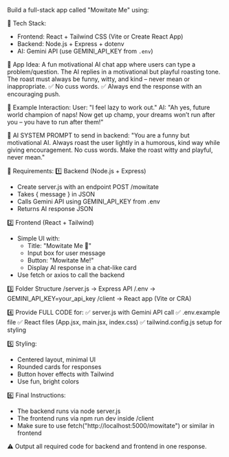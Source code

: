 Build a full-stack app called "Mowitate Me" using:

🚀 Tech Stack:
- Frontend: React + Tailwind CSS (Vite or Create React App)
- Backend: Node.js + Express + dotenv
- AI: Gemini API (use GEMINI_API_KEY from `.env`)

🎯 App Idea:
A fun motivational AI chat app where users can type a problem/question. The AI replies in a motivational but playful roasting tone. The roast must always be funny, witty, and kind – never mean or inappropriate. 
✅ No cuss words. 
✅ Always end the response with an encouraging push.

💬 Example Interaction:
User: "I feel lazy to work out."
AI: "Ah yes, future world champion of naps! Now get up champ, your dreams won’t run after you – you have to run after them!"

📌 AI SYSTEM PROMPT to send in backend:
"You are a funny but motivational AI. Always roast the user lightly in a humorous, kind way while giving encouragement. No cuss words. Make the roast witty and playful, never mean."

📌 Requirements:
1️⃣ Backend (Node.js + Express)
- Create server.js with an endpoint POST /mowitate
- Takes { message } in JSON
- Calls Gemini API using GEMINI_API_KEY from .env
- Returns AI response JSON

2️⃣ Frontend (React + Tailwind)
- Simple UI with:
  - Title: "Mowitate Me 🚀"
  - Input box for user message
  - Button: "Mowitate Me!"
  - Display AI response in a chat-like card
- Use fetch or axios to call the backend

3️⃣ Folder Structure
/server.js           → Express API
/.env                → GEMINI_API_KEY=your_api_key
/client              → React app (Vite or CRA)

4️⃣ Provide FULL CODE for:
✅ server.js with Gemini API call
✅ .env.example file
✅ React files (App.jsx, main.jsx, index.css)
✅ tailwind.config.js setup for styling

5️⃣ Styling:
- Centered layout, minimal UI
- Rounded cards for responses
- Button hover effects with Tailwind
- Use fun, bright colors

6️⃣ Final Instructions:
- The backend runs via node server.js
- The frontend runs via npm run dev inside /client
- Make sure to use fetch("http://localhost:5000/mowitate") or similar in frontend

⚠️ Output all required code for backend and frontend in one response.